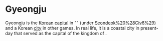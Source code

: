 # Gyeongju

Gyeongju is the [Korean](Korean) [capital](capital) in "" (under [Seondeok%20%28Civ6%29](Seondeok)) and a Korean [city](city) in other games. In real life, it is a coastal city in present-day that served as the capital of the kingdom of .